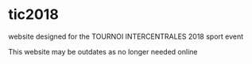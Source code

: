 # tic2018
website designed for the TOURNOI INTERCENTRALES 2018 sport event

This website may be outdates as no longer needed online
